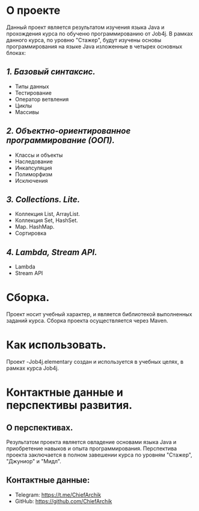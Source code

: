 # О проекте
Данный проект является результатом изучения языка Java и прохождения курса по обученю программированию от Job4j.
В рамках данного курса, по уровню "Стажер", будут изучены основы программирования на языке Java изложенные в четырех основных блоках:

## *1. Базовый синтаксис.*
* Типы данных
* Тестирование
* Оператор ветвления
* Циклы
* Массивы

## *2. Объектно-ориентированное программирование (ООП).*
* Классы и объекты
* Наследование
* Инкапсуляция
* Полиморфизм
* Исключения

## *3. Collections. Lite.*
* Коллекция List, ArrayList.
* Коллекция Set, HashSet.
* Map. HashMap.
* Сортировка

## *4. Lambda, Stream API.*
* Lambda
* Stream API

# Сборка.
Проект носит учебный характер, и является библиотекой выполненных заданий курса. Сборка проекта осуществляется через Maven.

# Как использовать.
Проект -Job4j.elementary создан и используется в учебных целях, в рамках курса Job4j.

# Контактные данные и перспективы развития.

## О перспективах.
Результатом проекта является овладение основами языка Java и приобретение навыков и опыта программирования. Перспектива проекта заключается в полном завешении курса по уровням "Стажер", "Джуниор" и "Мидл".

## Контактные данные:
* Telegram: https://t.me/ChiefArchik
* GitHub: https://github.com/ChiefArchik